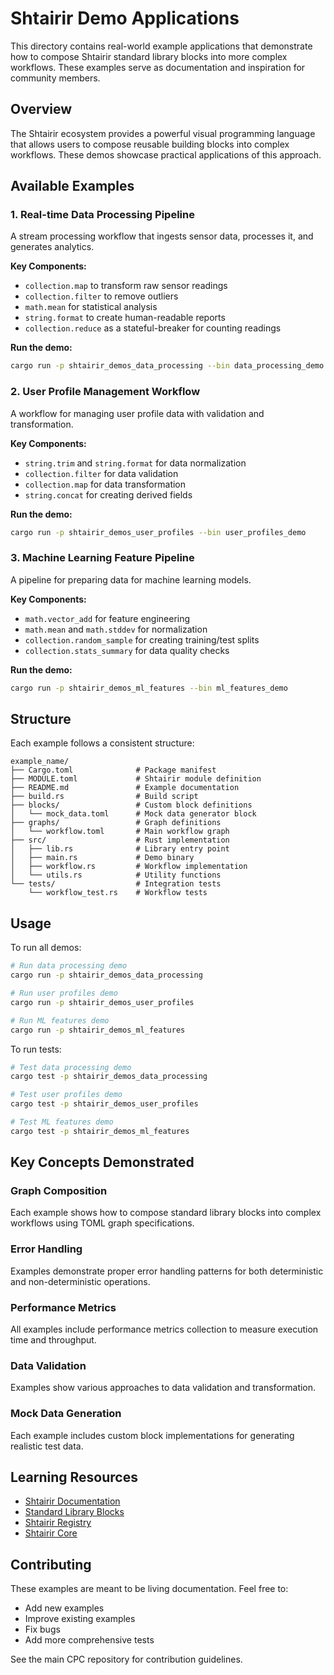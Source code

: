 # Shtairir Demo Applications

This directory contains real-world example applications that demonstrate how to compose Shtairir standard library blocks into more complex workflows. These examples serve as documentation and inspiration for community members.

## Overview

The Shtairir ecosystem provides a powerful visual programming language that allows users to compose reusable building blocks into complex workflows. These demos showcase practical applications of this approach.

## Available Examples

### 1. Real-time Data Processing Pipeline

A stream processing workflow that ingests sensor data, processes it, and generates analytics.

**Key Components:**
- `collection.map` to transform raw sensor readings
- `collection.filter` to remove outliers
- `math.mean` for statistical analysis
- `string.format` to create human-readable reports
- `collection.reduce` as a stateful-breaker for counting readings

**Run the demo:**
```bash
cargo run -p shtairir_demos_data_processing --bin data_processing_demo
```

### 2. User Profile Management Workflow

A workflow for managing user profile data with validation and transformation.

**Key Components:**
- `string.trim` and `string.format` for data normalization
- `collection.filter` for data validation
- `collection.map` for data transformation
- `string.concat` for creating derived fields

**Run the demo:**
```bash
cargo run -p shtairir_demos_user_profiles --bin user_profiles_demo
```

### 3. Machine Learning Feature Pipeline

A pipeline for preparing data for machine learning models.

**Key Components:**
- `math.vector_add` for feature engineering
- `math.mean` and `math.stddev` for normalization
- `collection.random_sample` for creating training/test splits
- `collection.stats_summary` for data quality checks

**Run the demo:**
```bash
cargo run -p shtairir_demos_ml_features --bin ml_features_demo
```

## Structure

Each example follows a consistent structure:

```
example_name/
├── Cargo.toml              # Package manifest
├── MODULE.toml             # Shtairir module definition
├── README.md               # Example documentation
├── build.rs                # Build script
├── blocks/                 # Custom block definitions
│   └── mock_data.toml      # Mock data generator block
├── graphs/                 # Graph definitions
│   └── workflow.toml       # Main workflow graph
├── src/                    # Rust implementation
│   ├── lib.rs              # Library entry point
│   ├── main.rs             # Demo binary
│   ├── workflow.rs         # Workflow implementation
│   └── utils.rs            # Utility functions
└── tests/                  # Integration tests
    └── workflow_test.rs    # Workflow tests
```

## Usage

To run all demos:

```bash
# Run data processing demo
cargo run -p shtairir_demos_data_processing

# Run user profiles demo
cargo run -p shtairir_demos_user_profiles

# Run ML features demo
cargo run -p shtairir_demos_ml_features
```

To run tests:

```bash
# Test data processing demo
cargo test -p shtairir_demos_data_processing

# Test user profiles demo
cargo test -p shtairir_demos_user_profiles

# Test ML features demo
cargo test -p shtairir_demos_ml_features
```

## Key Concepts Demonstrated

### Graph Composition
Each example shows how to compose standard library blocks into complex workflows using TOML graph specifications.

### Error Handling
Examples demonstrate proper error handling patterns for both deterministic and non-deterministic operations.

### Performance Metrics
All examples include performance metrics collection to measure execution time and throughput.

### Data Validation
Examples show various approaches to data validation and transformation.

### Mock Data Generation
Each example includes custom block implementations for generating realistic test data.

## Learning Resources

- [Shtairir Documentation](../../../docs/shtairir/)
- [Standard Library Blocks](../../../shared_packages/shtairir_blocks/)
- [Shtairir Registry](../../../shared_packages/shtairir_registry/)
- [Shtairir Core](../../../shared_packages/shtairir_core/)

## Contributing

These examples are meant to be living documentation. Feel free to:
- Add new examples
- Improve existing examples
- Fix bugs
- Add more comprehensive tests

See the main CPC repository for contribution guidelines.